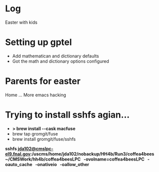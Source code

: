 
# Log

Easter with kids

# Setting up gptel
- Add mathematican and dictionary defaults
- Got the math and dictionary options configured

# Parents for easter


Home ... More emacs hacking

# Trying to install sshfs agian...
- **> brew install --cask macfuse**
- brew tap gromgit/fuse
- brew install gromgit/fuse/sshfs




**sshfs jda102@cmslpc-el9.fnal.gov:/uscms/home/jda102/nobackup/HH4b/Run3/coffea4bees  ~/CMSWork/hh4b/coffea4beesLPC   -ovolname=coffea4beesLPC   -oauto_cache   -onativeio   -oallow_other**
